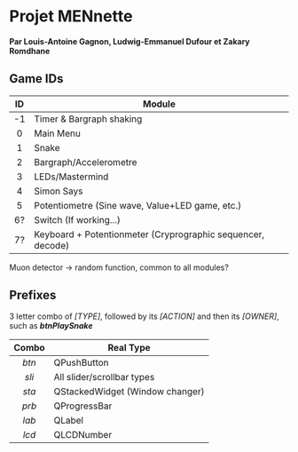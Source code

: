 # Projet MENnette 
#### Par Louis-Antoine Gagnon, Ludwig-Emmanuel Dufour et Zakary Romdhane

## Game IDs
| ID | Module |
| :---: | --- |
|-1 | Timer & Bargraph shaking|
|0 | Main Menu|
|1 | Snake|
|2 | Bargraph/Accelerometre|
|3 | LEDs/Mastermind|
|4 | Simon Says|
|5 | Potentiometre (Sine wave, Value+LED game, etc.)|
|6? | Switch (If working...)|
|7? | Keyboard + Potentionmeter (Cryprographic sequencer, decode)|


Muon detector -> random function, common to all modules?

## Prefixes
3 letter combo of *[TYPE]*, followed by its *[ACTION]* and then its *[OWNER]*, such as ***btnPlaySnake***


| Combo | Real Type |
| :---: | --- |
|*btn* | QPushButton |
|*sli* | All slider/scrollbar types |
|*sta* | QStackedWidget (Window changer) |
|*prb* | QProgressBar |
|*lab* | QLabel |
|*lcd* | QLCDNumber |


